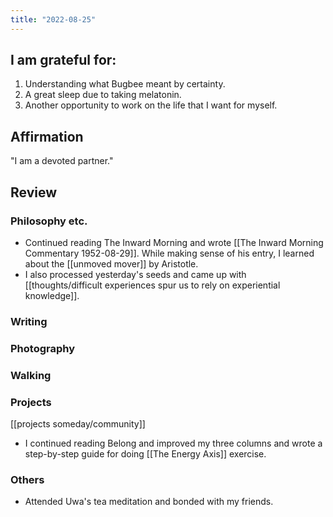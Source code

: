 ```yaml
---
title: "2022-08-25"
---
```

## I am grateful for:
1. Understanding what Bugbee meant by certainty.
2. A great sleep due to taking melatonin.
3. Another opportunity to work on the life that I want for myself.

## Affirmation

"I am a devoted partner."

## Review
### Philosophy etc.

- Continued reading The Inward Morning and wrote [[The Inward Morning Commentary 1952-08-29]]. While making sense of his entry, I learned about the [[unmoved mover]] by Aristotle.
- I also processed yesterday's seeds and came up with [[thoughts/difficult experiences spur us to rely on experiential knowledge]].

### Writing

### Photography

### Walking

### Projects

[[projects someday/community]]
- I continued reading Belong and improved my three columns and wrote a step-by-step guide for doing [[The Energy Axis]] exercise.

### Others

- Attended Uwa's tea meditation and bonded with my friends.